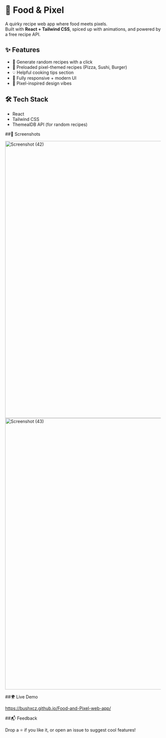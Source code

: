 # 🍔 Food & Pixel  

A quirky recipe web app where food meets pixels.  
Built with **React + Tailwind CSS**, spiced up with animations, and powered by a free recipe API.  

## ✨ Features
- 🎲 Generate random recipes with a click  
- 🍕 Preloaded pixel-themed recipes (Pizza, Sushi, Burger)  
- 💡 Helpful cooking tips section  
- 📱 Fully responsive + modern UI  
- 🎨 Pixel-inspired design vibes  

## 🛠️ Tech Stack
- React  
- Tailwind CSS  
- ThemealDB API (for random recipes)

##📸 Screenshots

<img width="1920" height="895" alt="Screenshot (42)" src="https://github.com/user-attachments/assets/c843a6c9-afce-419c-9ba9-e9050b40877a" />
<img width="1920" height="877" alt="Screenshot (43)" src="https://github.com/user-attachments/assets/eaa63194-313d-4022-92db-25036eb24b65" />


##🌍 Live Demo

https://bushxcz.github.io/Food-and-Pixel-web-app/

##📬 Feedback

Drop a ⭐ if you like it, or open an issue to suggest cool features!
